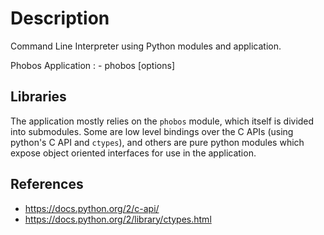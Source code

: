 # Description

Command Line Interpreter using Python modules and application.

Phobos Application :
    - phobos [options] <object> <verb>

## Libraries

The application mostly relies on the `phobos` module, which itself is
divided into submodules. Some are low level bindings over the C APIs
(using python's C API and `ctypes`), and others are pure python modules
which expose object oriented interfaces for use in the application.

## References
* https://docs.python.org/2/c-api/
* https://docs.python.org/2/library/ctypes.html
